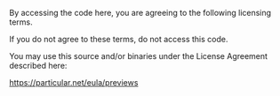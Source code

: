 By accessing the code here, you are agreeing to the following licensing terms.

If you do not agree to these terms, do not access this code.

You may use this source and/or binaries under the License Agreement described here:

https://particular.net/eula/previews